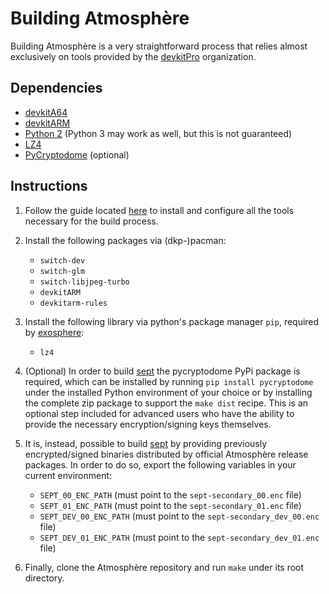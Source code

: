# Building Atmosphère
Building Atmosphère is a very straightforward process that relies almost exclusively on tools provided by the [devkitPro](https://devkitpro.org) organization.

## Dependencies
+ [devkitA64](https://devkitpro.org)
+ [devkitARM](https://devkitpro.org)
+ [Python 2](https://www.python.org) (Python 3 may work as well, but this is not guaranteed)
+ [LZ4](https://pypi.org/project/lz4)
+ [PyCryptodome](https://pypi.org/project/pycryptodome) (optional)

## Instructions
1. Follow the guide located [here](https://devkitpro.org/wiki/Getting_Started) to install and configure all the tools necessary for the build process. 

2. Install the following packages via (dkp-)pacman:
    + `switch-dev`
    + `switch-glm`
    + `switch-libjpeg-turbo`
    + `devkitARM`
    + `devkitarm-rules`

3. Install the following library via python's package manager `pip`, required by [exosphere](components/exosphere.md):
    + `lz4`

4. (Optional) In order to build [sept](components/sept.md) the pycryptodome PyPi package is required, which can be installed by running `pip install pycryptodome` under the installed Python environment of your choice or by installing the complete zip package to support the `make dist` recipe. This is an optional step included for advanced users who have the ability to provide the necessary encryption/signing keys themselves.

5. It is, instead, possible to build [sept](components/sept.md) by providing previously encrypted/signed binaries distributed by official Atmosphère release packages. In order to do so, export the following variables in your current environment:
    + `SEPT_00_ENC_PATH` (must point to the `sept-secondary_00.enc` file)
    + `SEPT_01_ENC_PATH` (must point to the `sept-secondary_01.enc` file)
    + `SEPT_DEV_00_ENC_PATH` (must point to the `sept-secondary_dev_00.enc` file)
    + `SEPT_DEV_01_ENC_PATH` (must point to the `sept-secondary_dev_01.enc` file)

6. Finally, clone the Atmosphère repository and run `make` under its root directory.
